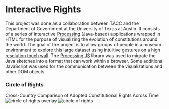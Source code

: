 # Interactive Rights

This project was done as a collaboration between TACC and the Department of Government at the University of Texas at Austin. It consists of a series of interactive [Processing](https://processing.org/) (Java-based) applications wrapped in HTML for the purpose of visualizing the evolution of constitutions around the world. The goal of the project is to allow groups of people in a museum environment to explore this large dataset using intuitive gestures on a [high resolution touch wall](https://www.tacc.utexas.edu/vislab/lasso). The [Processing JS](http://processingjs.org/) library was used to migrate the Java sketches into a format that can work within a browser. Some additional JavaScript was used for the communication between the visualizations and other DOM objects.

### Circle of Rights
Cross-Country Comparison of Adopted Constitutional Rights Across Time    
![circle of rights overlay](http://imgur.com/j3LBqI4.png)
![circle of rights](http://imgur.com/8EZDuOS.png)

